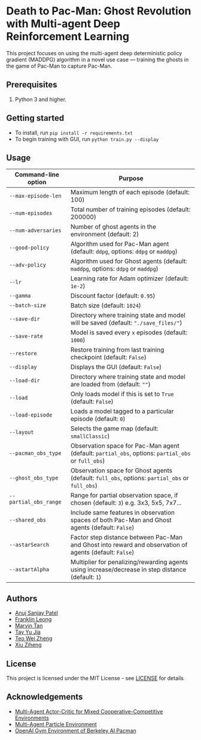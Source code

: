 # Death to Pac-Man: Ghost Revolution with Multi-agent Deep Reinforcement Learning 

This project focuses on using the multi-agent deep deterministic policy gradient (MADDPG) algorithm in a novel use case — training the ghosts in the game of Pac-Man to capture Pac-Man.

## Prerequisites
1. Python 3 and higher. 

## Getting started
- To install, run `pip install -r requirements.txt`
- To begin training with GUI, run `python train.py --display`

## Usage
| Command-line option | Purpose |
|---------------------|---------|
|`--max-episode-len`  | Maximum length of each episode (default: 100)|
|`--num-episodes`     | Total number of training episodes (default: 200000)|
|`--num-adversaries`  | Number of ghost agents in the environment (default: 2)|
|`--good-policy`      | Algorithm used for Pac-Man agent (default: `ddpg`, options: `ddpg` or `maddpg`)|
|`--adv-policy`       | Algorithm used for Ghost agents (default: `maddpg`, options: `ddpg` or `maddpg`)|
|`--lr`               | Learning rate for Adam optimizer (default: `1e-2`)|
|`--gamma`            | Discount factor (default: `0.95`)|
|`--batch-size`       | Batch size (default: `1024`)|
|`--save-dir`         | Directory where training state and model will be saved (default: `"./save_files/"`)|
|`--save-rate`        | Model is saved every `x` episodes (default: `1000`)|
|`--restore`          | Restore training from last training checkpoint (default: `False`)|
|`--display`          | Displays the GUI (default: `False`)|
|`--load-dir`         | Directory where training state and model are loaded from (default: `""`)|
|`--load`             | Only loads model if this is set to `True` (default: `False`)|
|`--load-episode`     | Loads a model tagged to a particular episode (default: `0`)|
|`--layout`           | Selects the game map (default: `smallClassic`)|
|`--pacman_obs_type`  | Observation space for Pac-Man agent (default: `partial_obs`, options: `partial_obs` or `full_obs`)|
|`--ghost_obs_type`   | Observation space for Ghost agents (default: `full_obs`, options: `partial_obs` or `full_obs`)|
|`--partial_obs_range`| Range for partial observation space, if chosen (default: `3`) e.g. 3x3, 5x5, 7x7...|
|`--shared_obs`       | Include same features in observation spaces of both Pac-Man and Ghost agents (default: `False`)|
|`--astarSearch`      | Factor step distance between Pac-Man and Ghost into reward and observation of agents (default: `False`)|
|`--astartAlpha`      | Multiplier for penalizing/rewarding agents using increase/decrease in step distance (default: `1`)|

## Authors
- [Anuj Sanjay Patel](https://github.com/anujsp2797)
- [Franklin Leong](https://github.com/FranklinLeong)
- [Marvin Tan](https://github.com/marvintxd)
- [Tay Yu Jia](https://github.com/yujiatay)
- [Teo Wei Zheng](https://github.com/teowz46)
- [Xiu Ziheng](https://github.com/Cary-Xx)

## License

This project is licensed under the MIT License - see [LICENSE](LICENSE) for details

## Acknowledgements
- [Multi-Agent Actor-Critic for Mixed Cooperative-Competitive Environments](https://github.com/openai/maddpg)
- [Multi-Agent Particle Environment](https://github.com/openai/multiagent-particle-envs)
- [OpenAI Gym Environment of Berkeley AI Pacman](https://github.com/sohamghosh121/PacmanGym)
